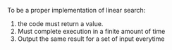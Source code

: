 To be a proper implementation of linear search:
1. the code must return a value.
2. Must complete execution in a finite amount of time
3. Output the same result for a set of input everytime